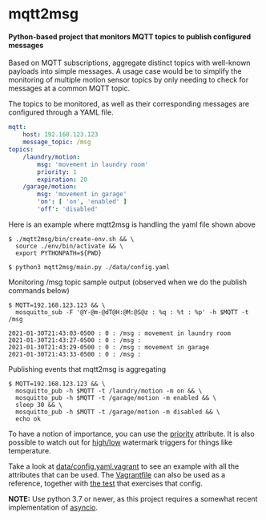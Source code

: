 # mqtt2msg
#### Python-based project that monitors MQTT topics to publish configured messages

Based on MQTT subscriptions, aggregate distinct topics with well-known
payloads into simple messages. A usage case would be to simplify the monitoring
of multiple motion sensor topics by only needing to check for messages at
a common MQTT topic.

The topics to be monitored, as well as their
corresponding messages are configured through a YAML file.

```yaml
mqtt:
    host: 192.168.123.123
    message_topic: /msg
topics:
    /laundry/motion:
        msg: 'movement in laundry room'
        priority: 1
        expiration: 20
    /garage/motion:
        msg: 'movement in garage'
        'on': [ 'on', 'enabled' ]
        'off': 'disabled'
```

Here is an example where mqtt2msg is handling the yaml file shown above
```shell script
$ ./mqtt2msg/bin/create-env.sh && \
  source ./env/bin/activate && \
  export PYTHONPATH=${PWD}

$ python3 mqtt2msg/main.py ./data/config.yaml
```

Monitoring /msg topic sample output (observed when we do the publish commands below)
```shell script
$ MQTT=192.168.123.123 && \
  mosquitto_sub -F '@Y-@m-@dT@H:@M:@S@z : %q : %t : %p' -h $MQTT -t /msg

2021-01-30T21:43:03-0500 : 0 : /msg : movement in laundry room
2021-01-30T21:43:27-0500 : 0 : /msg :
2021-01-30T21:43:29-0500 : 0 : /msg : movement in garage
2021-01-30T21:43:33-0500 : 0 : /msg :
```

Publishing events that mqtt2msg is aggregating
```shell script
$ MQTT=192.168.123.123 && \
  mosquitto_pub -h $MQTT -t /laundry/motion -m on && \
  mosquitto_pub -h $MQTT -t /garage/motion -m enabled && \
  sleep 30 && \
  mosquitto_pub -h $MQTT -t /garage/motion -m disabled && \
  echo ok
```


To have a notion of importance, you can use the
[priority](https://github.com/flavio-fernandes/mqtt2msg/blob/fc331847044a0db3b4309a69c534fe16c73ffbb1/data/config.yaml.vagrant#L21)
attribute. It is also possible to watch out for
[high/low](https://github.com/flavio-fernandes/mqtt2msg/blob/fc331847044a0db3b4309a69c534fe16c73ffbb1/data/config.yaml.vagrant#L26-L27)
watermark triggers for things like temperature.

Take a look at [data/config.yaml.vagrant](https://github.com/flavio-fernandes/mqtt2msg/blob/master/data/config.yaml.vagrant)
to see an example with all the attributes that can be used. The
[Vagrantfile](https://github.com/flavio-fernandes/mqtt2msg/blob/master/Vagrantfile) can also be used as
a reference, together with
[the test](https://github.com/flavio-fernandes/mqtt2msg/blob/master/mqtt2msg/tests/basic_test.sh.vagrant)
that exercises that config.

**NOTE:** Use python 3.7 or newer, as this project requires a somewhat
recent implementation of [asyncio](https://realpython.com/async-io-python/).